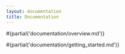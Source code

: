```yaml
---
layout: documentation
title: Documentation
---
```


#{partial('documentation/overview.md')}

#{partial('documentation/getting_started.md')}
